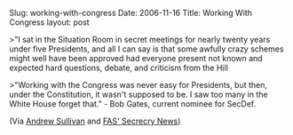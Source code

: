 Slug: working-with-congress
Date: 2006-11-16
Title: Working With Congress
layout: post

&gt;&quot;I sat in the Situation Room in secret meetings for nearly twenty years under five Presidents, and all I can say is that some awfully crazy schemes might well have been approved had everyone present not known and expected hard questions, debate, and criticism from the Hill

&gt;&quot;Working with the Congress was never easy for Presidents, but then, under the Constitution, it wasn&#39;t supposed to be. I saw too many in the White House forget that.&quot; - Bob Gates, current nominee for SecDef.

(Via [Andrew Sullivan](http://time.blogs.com/daily_dish/2006/11/quote_for_the_d_17.html) and [FAS&#39; Secrecry News](http://www.fas.org/blog/secrecy/2006/11/robert_gates_on_openness_overs.html))

